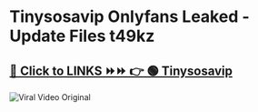 
 # Tinysosavip Onlyfans Leaked - Update Files t49kz

## <h2><a href="https://clipsfans.com/Tinysosavip&ref=git">🔗 Click to LINKS ⏩⏩ 👉 🟢 Tinysosavip </a></h2>

<a href="https://clipsfans.com/Tinysosavip&ref=git" rel="nofollow" data-target="animated-image.originalLink"><img src="https://i.ibb.co.com/xMMVF88/686577567.gif" alt="Viral Video Original" style="max-width: 100%; display: inline-block;" data-target="animated-image.originalImage"></a>

